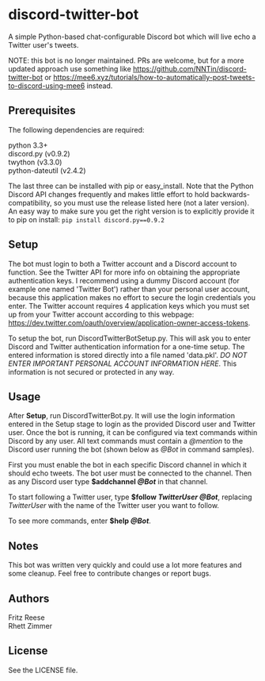 # discord-twitter-bot
A simple Python-based chat-configurable Discord bot which will live echo a Twitter user's tweets.

NOTE: this bot is no longer maintained. PRs are welcome, but for a more updated approach use something like
https://github.com/NNTin/discord-twitter-bot or https://mee6.xyz/tutorials/how-to-automatically-post-tweets-to-discord-using-mee6 instead.

## Prerequisites

The following dependencies are required:

python 3.3+  
discord.py (v0.9.2)  
twython (v3.3.0)  
python-dateutil (v2.4.2)  

The last three can be installed with pip or easy_install. Note that the Python Discord API changes frequently and makes little effort to hold backwards-compatibility, so you must use the release listed here (not a later version). An easy way to make sure you get the right version is to explicitly provide it to pip on install: `pip install discord.py==0.9.2`

## Setup

The bot must login to both a Twitter account and a Discord account to function. See the Twitter API for more info on obtaining the appropriate authentication keys. I recommend using a dummy Discord account (for example one named 'Twitter Bot') rather than your personal user account, because this application makes no effort to secure the login credentials you enter. The Twitter account requires 4 application keys which you must set up from your Twitter account according to this webpage: https://dev.twitter.com/oauth/overview/application-owner-access-tokens.

To setup the bot, run DiscordTwitterBotSetup.py. This will ask you to enter Discord and Twitter authentication information for a one-time setup. The entered information is stored directly into a file named 'data.pkl'. *DO NOT ENTER IMPORTANT PERSONAL ACCOUNT INFORMATION HERE*. This information is not secured or protected in any way.

## Usage

After __Setup__, run DiscordTwitterBot.py. It will use the login information entered in the Setup stage to login as the provided Discord user and Twitter user. Once the bot is running, it can be configured via text commands within Discord by any user. All text commands must contain a *@mention* to the Discord user running the bot (shown below as *@Bot* in command samples).

First you must enable the bot in each specific Discord channel in which it should echo tweets. The bot user must be connected to the channel. Then as any Discord user type __$addchannel *@Bot*__ in that channel.

To start following a Twitter user, type __$follow *TwitterUser* *@Bot*__, replacing *TwitterUser* with the name of the Twitter user you want to follow.

To see more commands, enter __$help *@Bot*__.

## Notes

This bot was written very quickly and could use a lot more features and some cleanup. Feel free to contribute changes or report bugs.

## Authors

Fritz Reese  
Rhett Zimmer  

## License

See the LICENSE file.
